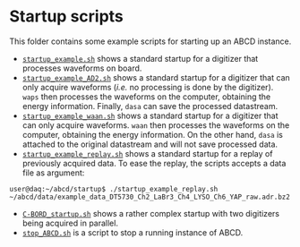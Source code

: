 # Startup scripts

This folder contains some example scripts for starting up an ABCD instance.

 - [`startup_example.sh`](./startup_example.sh) shows a standard startup for a digitizer that processes waveforms on board.
 - [`startup_example_AD2.sh`](./startup_example_AD2.sh) shows a standard startup for a digitizer that can only acquire waveforms (_i.e._ no processing is done by the digitizer). `waps` then processes the waveforms on the computer, obtaining the energy information. Finally, `dasa` can save the processed datastream.
 - [`startup_example_waan.sh`](./startup_example_waan.sh) shows a standard startup for a digitizer that can only acquire waveforms. `waan` then processes the waveforms on the computer, obtaining the energy information. On the other hand, `dasa` is attached to the original datastream and will not save processed data.
 - [`startup_example_replay.sh`](./startup_example_replay.sh) shows a standard startup for a replay of previously acquired data. To ease the replay, the scripts accepts a data file as argument:
 ```
 user@daq:~/abcd/startup$ ./startup_example_replay.sh ~/abcd/data/example_data_DT5730_Ch2_LaBr3_Ch4_LYSO_Ch6_YAP_raw.adr.bz2
 ```
 - [`C-BORD_startup.sh`](./C-BORD_startup.sh) shows a rather complex startup with two digitizers being acquired in parallel.
 - [`stop_ABCD.sh`](./stop_ABCD.sh) is a script to stop a running instance of ABCD.
